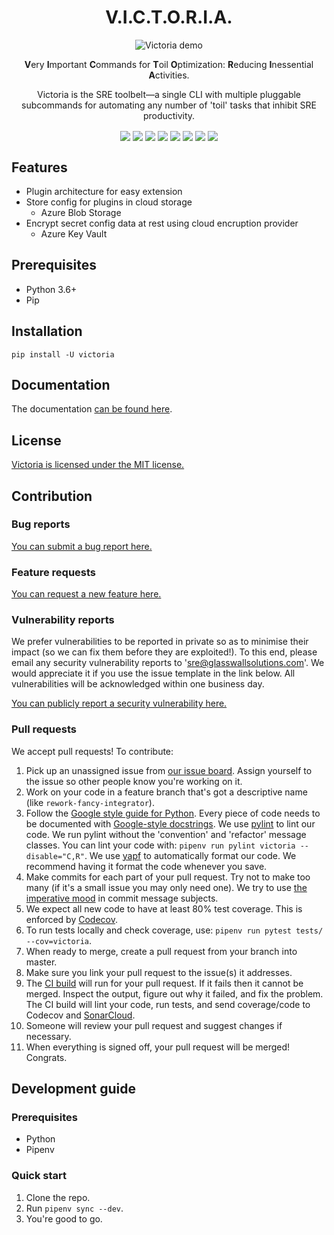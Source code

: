 <div align="center" style="text-align:center">

# V.I.C.T.O.R.I.A.

![Victoria demo](https://raw.githubusercontent.com/glasswall-sre/victoria/master/img/victoria.gif)

**V**ery **I**mportant **C**ommands for **T**oil **O**ptimization: **R**educing **I**nessential **A**ctivities.

Victoria is the SRE toolbelt—a single CLI with multiple pluggable
subcommands for automating any number of 'toil' tasks that inhibit SRE
productivity.

<img align="center" src="https://sonarcloud.io/api/project_badges/measure?project=victoria&metric=alert_status">
<img align="center" src="https://sonarcloud.io/api/project_badges/measure?project=victoria&metric=sqale_rating">
<img align="center" src="https://sonarcloud.io/api/project_badges/measure?project=victoria&metric=reliability_rating">
<img align="center" src="https://codecov.io/gh/glasswall-sre/victoria/branch/master/graph/badge.svg">
<img align="center" src="https://img.shields.io/github/license/glasswall-sre/victoria">
<img align="center" src="https://img.shields.io/github/workflow/status/glasswall-sre/victoria/CD">
<img align="center" src="https://img.shields.io/pypi/pyversions/victoria">
<img align="center" src="https://img.shields.io/pypi/v/victoria">
</div>

## Features
- Plugin architecture for easy extension
- Store config for plugins in cloud storage
  - Azure Blob Storage
- Encrypt secret config data at rest using cloud encruption provider
  - Azure Key Vault

## Prerequisites
- Python 3.6+
- Pip

## Installation
```terminal
pip install -U victoria
```

## Documentation
The documentation [can be found here](https://sre.glasswallsolutions.com/victoria/index.html).

## License
[Victoria is licensed under the MIT license.](https://github.com/glasswall-sre/victoria/blob/master/LICENSE)

## Contribution

### Bug reports
[You can submit a bug report here.](https://github.com/glasswall-sre/victoria/issues/new?assignees=&labels=bug&template=bug_report.md&title=%5BBUG%5D+%7BDescription+of+issue%7D)

### Feature requests
[You can request a new feature here.](https://github.com/glasswall-sre/victoria/issues/new?assignees=&labels=enhancement&template=feature_request.md&title=%5BREQUEST%5D)

### Vulnerability reports
We prefer vulnerabilities to be reported in private so as to minimise their
impact (so we can fix them before they are exploited!). To this end, please
email any security vulnerability reports to 'sre@glasswallsolutions.com'.
We would appreciate it if you use the issue template in the link below.
All vulnerabilities will be acknowledged within one business day.

[You can publicly report a security vulnerability here.](https://github.com/glasswall-sre/victoria/issues/new?assignees=&labels=Incident%2C+bug&template=vulnerability-report.md&title=%5BVULNERABILITY%5D)

### Pull requests
We accept pull requests! To contribute: 

1. Pick up an unassigned issue from [our issue board](https://github.com/glasswall-sre/victoria/issues).
   Assign yourself to the issue so other people know you're working on it.
2. Work on your code in a feature branch that's got a descriptive name (like `rework-fancy-integrator`).
3. Follow the [Google style guide for Python](http://google.github.io/styleguide/pyguide.html).
   Every piece of code needs to be documented with [Google-style docstrings](https://sphinxcontrib-napoleon.readthedocs.io/en/latest/example_google.html).
   We use [pylint](https://pypi.org/project/pylint/) to lint our code.
   We run pylint without the 'convention' and 'refactor' message classes.
   You can lint your code with: `pipenv run pylint victoria --disable="C,R"`.
   We use [yapf](https://github.com/google/yapf) to automatically format our code. We recommend having it
   format the code whenever you save.
4. Make commits for each part of your pull request. Try not to make too many (if it's a small issue you may only need one).
   We try to use [the imperative mood](https://chris.beams.io/posts/git-commit/#imperative)
   in commit message subjects.
5. We expect all new code to have at least 80% test coverage. This is enforced by [Codecov](https://codecov.io/gh/glasswall-sre/victoria).
6. To run tests locally and check coverage, use: `pipenv run pytest tests/ --cov=victoria`.
7. When ready to merge, create a pull request from your branch into master.
8. Make sure you link your pull request to the issue(s) it addresses.
9. The [CI build](https://github.com/glasswall-sre/victoria/actions?query=workflow%3ACI) will run 
   for your pull request. If it fails then it cannot be merged. Inspect the output, figure
   out why it failed, and fix the problem.
   The CI build will lint your code, run tests, and send coverage/code to Codecov
   and [SonarCloud](https://sonarcloud.io/dashboard?id=victoria). 
11. Someone will review your pull request and suggest changes if necessary.
12. When everything is signed off, your pull request will be merged! Congrats.

## Development guide

### Prerequisites
- Python
- Pipenv

### Quick start
1. Clone the repo.
2. Run `pipenv sync --dev`.
3. You're good to go.
